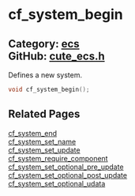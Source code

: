[//]: # (This file is automatically generated by Cute Framework's docs parser.)
[//]: # (Do not edit this file by hand!)
[//]: # (See: https://github.com/RandyGaul/cute_framework/blob/master/samples/docs_parser.cpp)
[](../header.md ':include')

# cf_system_begin

Category: [ecs](/api_reference?id=ecs)  
GitHub: [cute_ecs.h](https://github.com/RandyGaul/cute_framework/blob/master/include/cute_ecs.h)  
---

Defines a new system.

```cpp
void cf_system_begin();
```

## Related Pages

[cf_system_end](/ecs/cf_system_end.md)  
[cf_system_set_name](/ecs/cf_system_set_name.md)  
[cf_system_set_update](/ecs/cf_system_set_update.md)  
[cf_system_require_component](/ecs/cf_system_require_component.md)  
[cf_system_set_optional_pre_update](/ecs/cf_system_set_optional_pre_update.md)  
[cf_system_set_optional_post_update](/ecs/cf_system_set_optional_post_update.md)  
[cf_system_set_optional_udata](/ecs/cf_system_set_optional_udata.md)  
